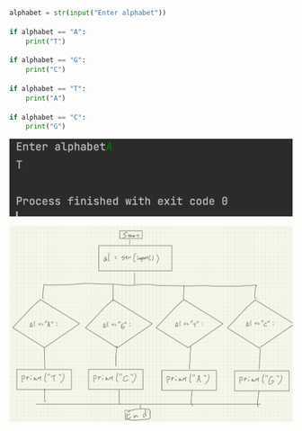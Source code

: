 ```.py

alphabet = str(input("Enter alphabet"))

if alphabet == "A":
    print("T")

if alphabet == "G":
    print("C")

if alphabet == "T":
    print("A")

if alphabet == "C":
    print("G")

```

![solution to the quiz](003.png)

![flow chart](003fc.png)


